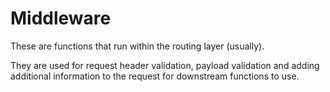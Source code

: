 # Middleware

These are functions that run within the routing layer (usually).

They are used for request header validation, payload validation and adding additional information to the request for downstream functions to use.
